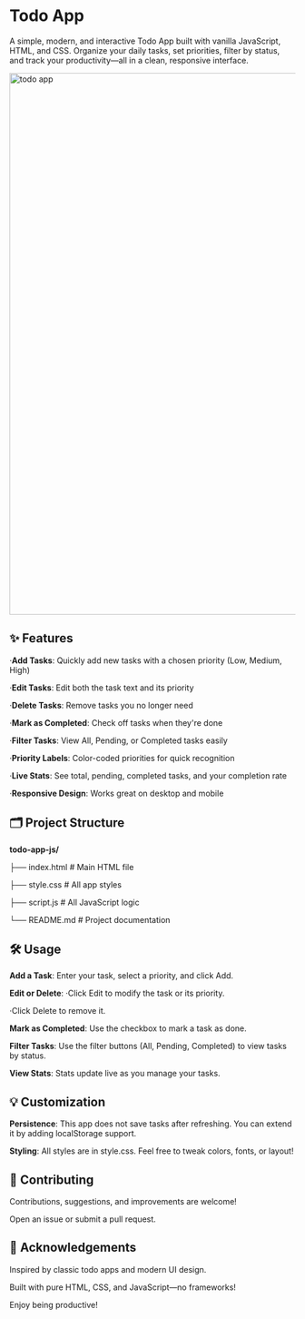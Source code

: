 # Todo App 

A simple, modern, and interactive Todo App built with vanilla JavaScript, HTML, and CSS.
Organize your daily tasks, set priorities, filter by status, and track your productivity—all in a clean, responsive interface.

<img width="954" alt="todo app" src="https://github.com/user-attachments/assets/c6324b78-f631-4d40-883e-d104e1409cba" />


## ✨ Features

·**Add Tasks**: Quickly add new tasks with a chosen priority (Low, Medium, High)

·**Edit Tasks**: Edit both the task text and its priority

·**Delete Tasks**: Remove tasks you no longer need

·**Mark as Completed**: Check off tasks when they're done

·**Filter Tasks**: View All, Pending, or Completed tasks easily

·**Priority Labels**: Color-coded priorities for quick recognition

·**Live Stats**: See total, pending, completed tasks, and your completion rate

·**Responsive Design**: Works great on desktop and mobile
<br>


## 🗂️ Project Structure

**todo-app-js/**

├── index.html    # Main HTML file

├── style.css     # All app styles

├── script.js     # All JavaScript logic

└── README.md     # Project documentation


## 🛠️ Usage

**Add a Task**:
Enter your task, select a priority, and click Add.

**Edit or Delete**:
·Click Edit to modify the task or its priority.

·Click Delete to remove it.

**Mark as Completed**:
Use the checkbox to mark a task as done.

**Filter Tasks**:
Use the filter buttons (All, Pending, Completed) to view tasks by status.

**View Stats**:
Stats update live as you manage your tasks.


## 💡 Customization

**Persistence**:
This app does not save tasks after refreshing.
You can extend it by adding localStorage support.

**Styling**:
All styles are in style.css.
Feel free to tweak colors, fonts, or layout!


## 🙌 Contributing
Contributions, suggestions, and improvements are welcome!

Open an issue or submit a pull request.


## 📣 Acknowledgements

Inspired by classic todo apps and modern UI design.

Built with pure HTML, CSS, and JavaScript—no frameworks!

Enjoy being productive!
